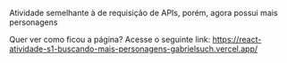 Atividade semelhante à de requisição de APIs, porém, agora possui mais personagens

Quer ver como ficou a página? Acesse o seguinte link: https://react-atividade-s1-buscando-mais-personagens-gabrielsuch.vercel.app/
